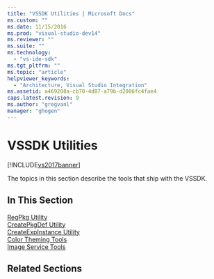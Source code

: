 ```yaml
---
title: "VSSDK Utilities | Microsoft Docs"
ms.custom: ""
ms.date: 11/15/2016
ms.prod: "visual-studio-dev14"
ms.reviewer: ""
ms.suite: ""
ms.technology: 
  - "vs-ide-sdk"
ms.tgt_pltfrm: ""
ms.topic: "article"
helpviewer_keywords: 
  - "Architecture, Visual Studio Integration"
ms.assetid: a469208a-cb70-4d87-a79b-d2086fc4fae4
caps.latest.revision: 9
ms.author: "gregvanl"
manager: "ghogen"
---
```

# VSSDK Utilities
[!INCLUDE[vs2017banner](../../includes/vs2017banner.md)]

The topics in this section describe the tools that ship with the VSSDK.  
  
## In This Section  
 [RegPkg Utility](../../extensibility/internals/regpkg-utility.md)  
  [CreatePkgDef Utility](../../extensibility/internals/createpkgdef-utility.md)  
  [CreateExpInstance Utility](../../extensibility/internals/createexpinstance-utility.md)  
  [Color Theming Tools](../../extensibility/internals/color-theming-tools.md)  
  [Image Service Tools](../../extensibility/internals/image-service-tools.md)  
  
## Related Sections


